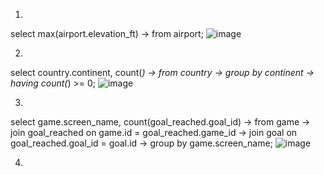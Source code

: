 1.
select max(airport.elevation_ft)
    -> from airport;
  ![image](https://github.com/user-attachments/assets/ce51e00c-6968-48e6-8962-c6b72041de0c)

2.
select country.continent, count(*)
    -> from country
    -> group by continent
    -> having count(*) >= 0;
![image](https://github.com/user-attachments/assets/0bf79d24-3f50-4ca1-bb86-33a0bfcd9b1f)


3.
select game.screen_name, count(goal_reached.goal_id)
    -> from game
    -> join goal_reached on game.id = goal_reached.game_id
    -> join goal on goal_reached.goal_id = goal.id
    -> group by game.screen_name;
![image](https://github.com/user-attachments/assets/4ba26b81-e4c6-4b03-868c-53c416842bfa)

4.


